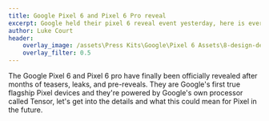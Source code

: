```yaml
---
title: Google Pixel 6 and Pixel 6 Pro reveal
excerpt: Google held their pixel 6 reveal event yesterday, here is everything that was announced
author: Luke Court
header:
    overlay_image: /assets\Press Kits\Google\Pixel 6 Assets\8-design-details-drive.jpg
    overlay_filter: 0.5
---
```


The Google Pixel 6 and Pixel 6 pro have finally been officially revealed after months of teasers, leaks, and pre-reveals. They are Google's first true flagship Pixel devices and they're powered by Google's own processor called Tensor, let's get into the details and what this could mean for Pixel in the future.
